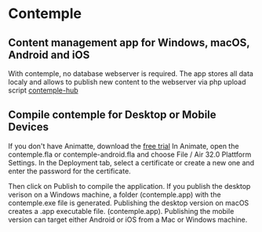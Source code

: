 # Contemple

## Content management app for Windows, macOS, Android and iOS

With contemple, no database webserver is required. The app stores all data localy and allows to publish new content to the webserver via php upload script [contemple-hub](https://github.com/contempleapp/cthub-php)

## Compile contemple for Desktop or Mobile Devices

If you don't have Animatte, download the [free trial](https://www.adobe.com/downloads.html)
In Animate, open the contemple.fla or contemple-android.fla and choose File / Air 32.0 Plattform Settings. In the Deployment tab, select a certificate or create a new one and enter the password for the certificate.

Then click on Publish to compile the application. If you publish the desktop verison on a Windows machine, a folder (contemple.app) with the contemple.exe file is generated. Publishing the desktop version on macOS creates a .app executable file. (contemple.app). Publishing the mobile version can target either Android or iOS from a Mac or Windows machine.



